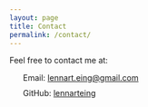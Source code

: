 ```yaml
---
layout: page
title: Contact
permalink: /contact/
---
```


<style>
    ul {
        list-style-type: none;
        vertical-align: middle;
        display: table-cell;
    }
    ul li {
        margin-bottom: 10px;
    }
</style>

Feel free to contact me at: 
- Email: [lennart.eing@gmail.com](mailto:lennart.eing@gmail.com)
- GitHub: [lennarteing](https://github.com/lennarteing)